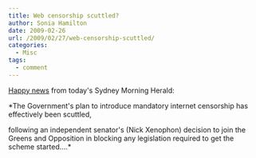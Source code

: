 ```yaml
---
title: Web censorship scuttled?
author: Sonia Hamilton
date: 2009-02-26
url: /2009/02/27/web-censorship-scuttled/
categories:
  - Misc
tags:
  - comment
---
```

[Happy news][1] from today's Sydney Morning Herald:

*The Government's plan to introduce mandatory internet censorship has effectively been scuttled,

<!--more-->

following an independent senator's (Nick Xenophon) decision to join the Greens and Opposition in blocking any legislation required to get the scheme started&#8230;.*

 [1]: http://www.smh.com.au/news/technology/biztech/web-censorship-plan-heads-towards-a-dead-end/2009/02/26/1235237810486.html?page=fullpage#contentSwap1
